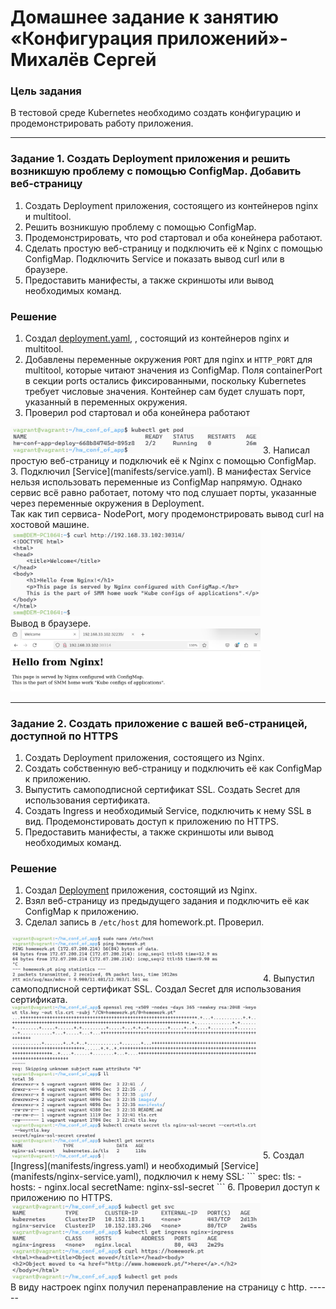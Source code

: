 # Домашнее задание к занятию «Конфигурация приложений»- Михалёв Сергей

### Цель задания

В тестовой среде Kubernetes необходимо создать конфигурацию и продемонстрировать работу приложения.

------

### Задание 1. Создать Deployment приложения и решить возникшую проблему с помощью ConfigMap. Добавить веб-страницу

1. Создать Deployment приложения, состоящего из контейнеров nginx и multitool.
2. Решить возникшую проблему с помощью ConfigMap.
3. Продемонстрировать, что pod стартовал и оба конейнера работают.
4. Сделать простую веб-страницу и подключить её к Nginx с помощью ConfigMap. Подключить Service и показать вывод curl или в браузере.
5. Предоставить манифесты, а также скриншоты или вывод необходимых команд.

### Решение

1. Создал [deployment.yaml](manifests/deployment.yaml), , состоящий из контейнеров nginx и multitool.
2. Добавлены переменные окружения `PORT` для nginx и `HTTP_PORT` для multitool, которые читают значения из ConfigMap.
Поля containerPort в секции ports остались фиксированными, поскольку Kubernetes требует числовые значения. Контейнер сам будет слушать порт, указанный в переменных окружения.
2. Проверил pod стартовал и оба конейнера работают</br>
<img src="images/Task_1_1.png" alt="Task_1_1.png" width="400" height="auto">
3. Написал простую веб-страницу и подключиk её к Nginx с помощью ConfigMap. 
3. Подключил [Service](manifests/service.yaml). В манифестах Service нельзя использовать переменные из ConfigMap напрямую. Однако сервис всё равно работает, потому что под слушает порты, указанные через переменные окружения в Deployment.</br>
Так как тип сервиса- NodePort, могу продемонстрировать вывод curl на хостовой машине.</br>
<img src="images/Task_1_2.png" alt="Task_1_2.png" width="400" height="auto">
</br>
Вывод в браузере.</br>
<img src="images/Task_1_3.png" alt="Task_1_3.png" width="400" height="auto">


------

### Задание 2. Создать приложение с вашей веб-страницей, доступной по HTTPS 

1. Создать Deployment приложения, состоящего из Nginx.
2. Создать собственную веб-страницу и подключить её как ConfigMap к приложению.
3. Выпустить самоподписной сертификат SSL. Создать Secret для использования сертификата.
4. Создать Ingress и необходимый Service, подключить к нему SSL в вид. Продемонстировать доступ к приложению по HTTPS. 
4. Предоставить манифесты, а также скриншоты или вывод необходимых команд.

### Решение

1. Создал [Deployment](manifests/nginx-deployment.yaml) приложения, состоящий из Nginx.
2. Взял веб-страницу из предыдущего задания и подключить её как ConfigMap к приложению.
3. Сделал запись в `/etc/host` для homework.pt. Проверил.</br>
<img src="images/Task_2_1.png" alt="Task_2_1.png" width="400" height="auto">
4. Выпустил самоподписной сертификат SSL. Создал Secret для использования сертификата.</br>
<img src="images/Task_2_2.png" alt="Task_2_2.png" width="400" height="auto">
5. Создал [Ingress](manifests/ingress.yaml) и необходимый [Service](manifests/nginx-service.yaml), подключил к нему SSL:
```
spec:
  tls:
    - hosts:
        - nginx.local
      secretName: nginx-ssl-secret
```
6. Проверил доступ к приложению по HTTPS.</br>
<img src="images/Task_2_3.png" alt="Task_2_3.png" width="400" height="auto"></br>
В виду настроек nginx получил перенаправление на страницу с http.
------
